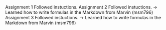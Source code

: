 Assignment 1
Followed instuctions. 
Assignment 2
Followed instuctions. -> Learned how to write formulas in the Markdown from Marvin (msm796)
Assignment 3
Followed instuctions. -> Learned how to write formulas in the Markdown from Marvin (msm796)
